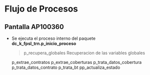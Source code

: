 # Flujo de Procesos

## Pantalla **AP100360**

- Se ejecuta el proceso interno del paquete **dc_k_fpsl_trn.p_inicio_proceso**
    > p_recupera_globales
    > Recuperacion de las variables globales
    
    p_extrae_contratos
    p_extrae_coberturas
    p_trata_datos_cobertura
    p_trata_datos_contrato
    p_trata_bt
    pp_actualiza_estado